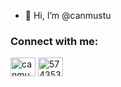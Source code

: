 - 👋 Hi, I’m @canmustu

<h3 align="left">Connect with me:</h3>
<p align="left">
<a href="https://linkedin.com/in/canmustu" target="blank"><img align="center" src="https://raw.githubusercontent.com/rahuldkjain/github-profile-readme-generator/master/src/images/icons/Social/linked-in-alt.svg" alt="canmustu" height="30" width="40" /></a>
<a href="https://stackoverflow.com/users/5743530" target="blank"><img align="center" src="https://raw.githubusercontent.com/rahuldkjain/github-profile-readme-generator/master/src/images/icons/Social/stack-overflow.svg" alt="5743530" height="30" width="40" /></a>
</p>
